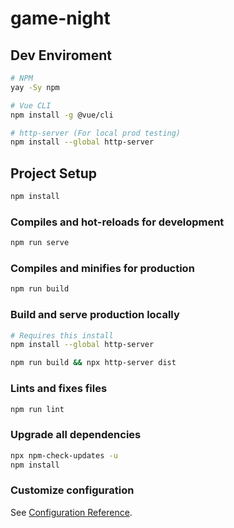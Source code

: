 # game-night

## Dev Enviroment
```sh
# NPM
yay -Sy npm

# Vue CLI
npm install -g @vue/cli 

# http-server (For local prod testing)
npm install --global http-server
```

## Project Setup
```sh
npm install
```

### Compiles and hot-reloads for development
```sh
npm run serve
```

### Compiles and minifies for production
```sh
npm run build
```

### Build and serve production locally
```sh
# Requires this install
npm install --global http-server

npm run build && npx http-server dist
```

### Lints and fixes files
```sh
npm run lint
```

### Upgrade all dependencies
```sh
npx npm-check-updates -u 
npm install
```

### Customize configuration
See [Configuration Reference](https://cli.vuejs.org/config/).
